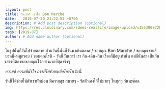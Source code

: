 ```yaml
---
layout: post
title: วันเสาร์ เราไป Bon Marche
date:   2019-07-20 21:22:55 +0700
description: # Add post description (optional)
img: https://res.cloudinary.com/sdees-reallife/image/upload/v1563808728/IMG_20190718_184400.jpg # Add image post (optional)
tags: [2019-07]
author: # Add name author (optional)
---
```

ในรูปนั่นก็วันไปจ่ายตลาด ส่วนวันนี้นั่นก็วันมาเดินตลาด / ขอบคุณ Bon Marche / ขอบคุณชายสี่บะหมี่-หมูกรอบ / ขอบคุณโรตี - วันนี้วันเสาร์ เรา กิน-เดิน-กิน เรื่องก็มีอยู่เท่านั้น แต่ก็นั่นล่ะ เป็นวันเสาร์ที่ต้องขอขอบคุณไว้อย่างมากที่สุดจริงๆ

<i class="fa fa-child" style="color:plum"></i>

*ความดี ความมีน้ำใจ การที่ได้ช่วยเหลือใครในวันนี้*:

วันนี้ได้ช่วยให้ตัวเราพักผ่อน มีความสุข สบายๆ - รักตัวเองไว้ให้มากๆ ในทุกๆ วันนะอ๊อด
